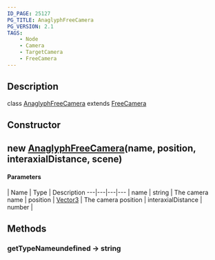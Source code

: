 ```yaml
---
ID_PAGE: 25127
PG_TITLE: AnaglyphFreeCamera
PG_VERSION: 2.1
TAGS:
    - Node
    - Camera
    - TargetCamera
    - FreeCamera
---
```

## Description

class [AnaglyphFreeCamera](/classes/2.4/AnaglyphFreeCamera) extends [FreeCamera](/classes/2.4/FreeCamera)



## Constructor

## new [AnaglyphFreeCamera](/classes/2.4/AnaglyphFreeCamera)(name, position, interaxialDistance, scene)



#### Parameters
 | Name | Type | Description
---|---|---|---
 | name | string |    The camera name
 | position | [Vector3](/classes/2.4/Vector3) |    The camera position
 | interaxialDistance | number |    
## Methods

### getTypeNameundefined &rarr; string



